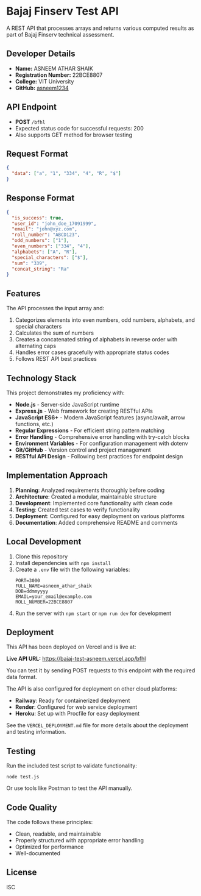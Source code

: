 # Bajaj Finserv Test API

A REST API that processes arrays and returns various computed results as part of Bajaj Finserv technical assessment.

## Developer Details

- **Name:** ASNEEM ATHAR SHAIK
- **Registration Number:** 22BCE8807
- **College:** VIT University
- **GitHub:** [asneem1234](https://github.com/asneem1234)

## API Endpoint

- **POST** `/bfhl`
- Expected status code for successful requests: 200
- Also supports GET method for browser testing

## Request Format

```json
{
  "data": ["a", "1", "334", "4", "R", "$"]
}
```

## Response Format

```json
{
  "is_success": true,
  "user_id": "john_doe_17091999",
  "email": "john@xyz.com",
  "roll_number": "ABCD123",
  "odd_numbers": ["1"],
  "even_numbers": ["334", "4"],
  "alphabets": ["A", "R"],
  "special_characters": ["$"],
  "sum": "339",
  "concat_string": "Ra"
}
```

## Features

The API processes the input array and:
1. Categorizes elements into even numbers, odd numbers, alphabets, and special characters
2. Calculates the sum of numbers
3. Creates a concatenated string of alphabets in reverse order with alternating caps
4. Handles error cases gracefully with appropriate status codes
5. Follows REST API best practices

## Technology Stack

This project demonstrates my proficiency with:

- **Node.js** - Server-side JavaScript runtime
- **Express.js** - Web framework for creating RESTful APIs
- **JavaScript ES6+** - Modern JavaScript features (async/await, arrow functions, etc.)
- **Regular Expressions** - For efficient string pattern matching
- **Error Handling** - Comprehensive error handling with try-catch blocks
- **Environment Variables** - For configuration management with dotenv
- **Git/GitHub** - Version control and project management
- **RESTful API Design** - Following best practices for endpoint design

## Implementation Approach

1. **Planning**: Analyzed requirements thoroughly before coding
2. **Architecture**: Created a modular, maintainable structure
3. **Development**: Implemented core functionality with clean code
4. **Testing**: Created test cases to verify functionality
5. **Deployment**: Configured for easy deployment on various platforms
6. **Documentation**: Added comprehensive README and comments

## Local Development

1. Clone this repository
2. Install dependencies with `npm install`
3. Create a `.env` file with the following variables:
   ```
   PORT=3000
   FULL_NAME=asneem_athar_shaik
   DOB=ddmmyyyy
   EMAIL=your_email@example.com
   ROLL_NUMBER=22BCE8807
   ```
4. Run the server with `npm start` or `npm run dev` for development

## Deployment

This API has been deployed on Vercel and is live at:

**Live API URL:** https://bajaj-test-asneem.vercel.app/bfhl

You can test it by sending POST requests to this endpoint with the required data format.

The API is also configured for deployment on other cloud platforms:
- **Railway**: Ready for containerized deployment
- **Render**: Configured for web service deployment
- **Heroku**: Set up with Procfile for easy deployment

See the `VERCEL_DEPLOYMENT.md` file for more details about the deployment and testing information.

## Testing

Run the included test script to validate functionality:

```
node test.js
```

Or use tools like Postman to test the API manually.

## Code Quality

The code follows these principles:
- Clean, readable, and maintainable
- Properly structured with appropriate error handling
- Optimized for performance
- Well-documented

## License

ISC
